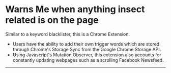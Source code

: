 # Warns Me when anything insect related is on the page 

Similar to a keyword blacklister, this is a Chrome Extension.

- Users have the ability to add their own trigger words which are stored through Chrome's Storage Sync from the Google Chrome Storage API.  
- Using Javascript's Mutation Observer, this extension also accounts for constantly updating webpages such as a scrolling Facebook Newsfeed. 

---
